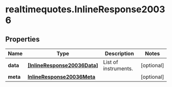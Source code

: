 # realtimequotes.InlineResponse20036

## Properties

Name | Type | Description | Notes
------------ | ------------- | ------------- | -------------
**data** | [**[InlineResponse20036Data]**](InlineResponse20036Data.md) | List of instruments. | [optional] 
**meta** | [**InlineResponse20036Meta**](InlineResponse20036Meta.md) |  | [optional] 


